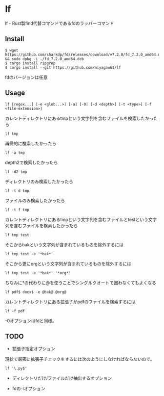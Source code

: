 # lf

lf - Rust製find代替コマンドであるfdのラッパーコマンド

## Install

```
$ wget https://github.com/sharkdp/fd/releases/download/v7.2.0/fd_7.2.0_amd64.deb && sudo dpkg -i ./fd_7.2.0_amd64.deb
$ cargo install ripgrep
$ cargo install --git https://github.com/miyagaw61/lf
```

fdのバージョンは任意

## Usage

```
lf [regex...] [-e <glob...>] [-a] [-0] [-d <depth>] [-t <type>] [-f <file-extension>]
```

カレントディレクトリにあるtmpという文字列を含むファイルを検索したかったら

```
lf tmp
```

再帰的に検索したかったら

```
lf -a tmp
```

depth2で検索したかったら

```
lf -d2 tmp
```

ディレクトリのみ検索したかったら

```
lf -t d tmp
```

ファイルのみ検索したかったら

```
lf -t f tmp
```

カレントディレクトリにあるtmpという文字列を含むファイルとtestという文字列を含むファイルを検索したかったら

```
lf tmp test
```

そこからbakという文字列が含まれているものを除外するには

```
lf tmp test -e '*bak*'
```

そこから更にorgという文字列が含まれているものを除外するには

```
lf tmp test -e '*bak*' '*org*'
```

ちなみに*の代わりに@を使うことでシングルクオートで囲わなくてもよくなる

```
lf pdf$ docx$ -e @bak@ @org@
```

カレントディレクトリにある拡張子がpdfのファイルを検索するには

```
lf -f pdf
```

-0オプションはfdと同様。

## TODO

- 拡張子指定オプション

現状で厳密に拡張子チェックをするには次のようにしなければならないので。

```
lf '\.py$'
```

- ディレクトリだけ/ファイルだけ抽出するオプション

- fdの-Iオプション
